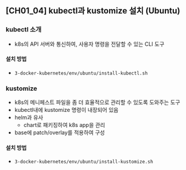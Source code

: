 ## [CH01_04] kubectl과 kustomize 설치 (Ubuntu)

### kubectl 소개
- k8s의 API 서버와 통신하여, 사용자 명령을 전달할 수 있는 CLI 도구

#### 설치 방법
- `3-docker-kubernetes/env/ubuntu/install-kubectl.sh`

### kustomize
- k8s의 메니페스트 파일을 좀 더 효율적으로 관리할 수 있도록 도와주는 도구
- kubectl내에 kustomize 명령이 내장되어 있음
- helm과 유사
  - chart로 패키징하여 k8s app을 관리
- base에 patch/overlay를 적용하여 구성

#### 설치 방법
- `3-docker-kubernetes/env/ubuntu/install-kustomize.sh`